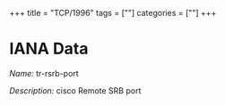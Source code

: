 +++
title = "TCP/1996"
tags = [""]
categories = [""]
+++

# IANA Data

_Name:_ tr-rsrb-port

_Description:_ cisco Remote SRB port

